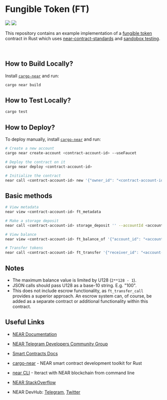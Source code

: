 # Fungible Token (FT)

[![](https://img.shields.io/badge/⋈%20Examples-Basics-green)](https://docs.near.org/tutorials/welcome)
[![](https://img.shields.io/badge/Contract-Rust-red)](contract-rs)

This repository contains an example implementation of a [fungible token](https://docs.near.org/primitives/ft/standard) contract in Rust which uses [near-contract-standards] and [sandobox testing](https://docs.near.org/smart-contracts/testing/integration-test).

[near-contract-standards]: https://github.com/near/near-sdk-rs/tree/master/near-contract-standards

<br />

## How to Build Locally?

Install [`cargo-near`](https://github.com/near/cargo-near) and run:

```bash
cargo near build
```

## How to Test Locally?

```bash
cargo test
```

## How to Deploy?

To deploy manually, install [`cargo-near`](https://github.com/near/cargo-near) and run:

```bash
# Create a new account
cargo near create-account <contract-account-id> --useFaucet

# Deploy the contract on it
cargo near deploy <contract-account-id>

# Initialize the contract
near call <contract-account-id> new '{"owner_id": "<contract-account-id>", "total_supply": "1000000000000000", "metadata": { "spec": "ft-1.0.0", "name": "Example Token Name", "symbol": "EXLT", "decimals": 8 }}' --accountId <contract-account-id>
```

## Basic methods
```bash
# View metadata
near view <contract-account-id> ft_metadata

# Make a storage deposit
near call <contract-account-id> storage_deposit '' --accountId <account-id> --amount 0.00125

# View balance
near view <contract-account-id> ft_balance_of '{"account_id": "<account-id>"}'

# Transfer tokens
near call <contract-account-id> ft_transfer '{"receiver_id": "<account-id>", "amount": "19"}' --accountId <contract-account-id> --amount 0.000000000000000000000001
```

## Notes

 - The maximum balance value is limited by U128 (`2**128 - 1`).
 - JSON calls should pass U128 as a base-10 string. E.g. "100".
 - This does not include escrow functionality, as `ft_transfer_call` provides a superior approach. An escrow system can, of course, be added as a separate contract or additional functionality within this contract.

## Useful Links

- [NEAR Documentation](https://docs.near.org)
- [NEAR Telegram Developers Community Group](https://t.me/neardev)

- [Smart Contracts Docs](https://docs.near.org/smart-contracts/anatomy)
- [cargo-near](https://github.com/near/cargo-near) - NEAR smart contract development toolkit for Rust
- [near CLI](https://near.cli.rs) - Iteract with NEAR blockchain from command line
- [NEAR StackOverflow](https://stackoverflow.com/questions/tagged/nearprotocol)
- NEAR DevHub: [Telegram](https://t.me/neardevhub), [Twitter](https://twitter.com/neardevhub)
